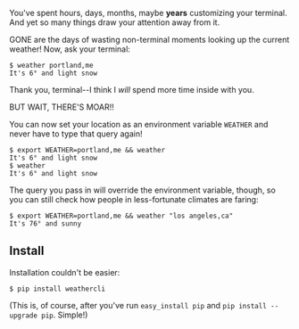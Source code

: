 You've spent hours, days, months, maybe **years** customizing your terminal. And yet so many things draw your attention away from it.

GONE are the days of wasting non-terminal moments looking up the current weather! Now, ask your terminal:

    $ weather portland,me
    It's 6° and light snow

Thank you, terminal--I think I *will* spend more time inside with you.

BUT WAIT, THERE'S MOAR!!

You can now set your location as an environment variable `WEATHER` and never have to type that query again!

    $ export WEATHER=portland,me && weather
    It's 6° and light snow
    $ weather
    It's 6° and light snow

The query you pass in will override the environment variable, though, so you can still check how people in less-fortunate climates are faring:

    $ export WEATHER=portland,me && weather "los angeles,ca"
    It's 76° and sunny

Install
-------

Installation couldn't be easier:

    $ pip install weathercli

(This is, of course, after you've run `easy_install pip` and `pip install --upgrade pip`. Simple!)
